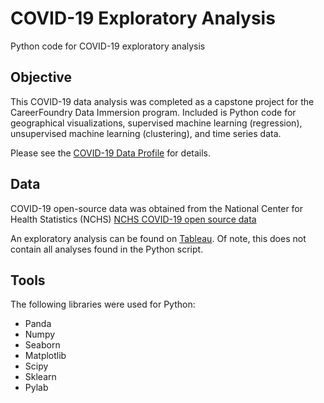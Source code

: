 # COVID-19 Exploratory Analysis
Python code for COVID-19 exploratory analysis

## Objective
This COVID-19 data analysis was completed as a capstone project for the CareerFoundry Data Immersion program. Included is Python code for geographical visualizations, supervised machine learning (regression), unsupervised machine learning (clustering), and time series data.

Please see the [COVID-19 Data Profile](https://drive.google.com/file/d/1vbhL8gJFo6Iv7bHCCeHRA8ic3IbRkHnd/view?usp=drive_link) for details. 

## Data
COVID-19 open-source data was obtained from the National Center for Health Statistics (NCHS)
[NCHS COVID-19 open source data](https://data.cdc.gov/NCHS/Provisional-COVID-19-Deaths-by-Sex-and-Age/9bhg-hcku)

An exploratory analysis can be found on [Tableau](https://public.tableau.com/app/profile/samantha.fitzsimmons/viz/COVIDStoryboard/Story1). Of note, this does not contain all analyses found in the Python script. 

## Tools
The following libraries were used for Python:
- Panda
- Numpy
- Seaborn
- Matplotlib
- Scipy
- Sklearn
- Pylab
